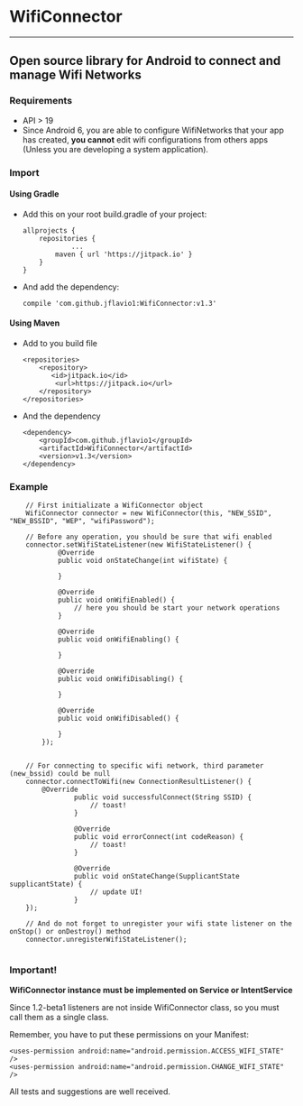 # WifiConnector
---

## Open source library for Android to connect and manage Wifi Networks

### Requirements
* API > 19
* Since Android 6, you are able to configure WifiNetworks that your app has created, **you cannot** edit wifi configurations from others apps (Unless you are developing a system application).

### Import
#### Using Gradle
* Add this on your root build.gradle of your project:

	```
	allprojects {
		repositories {
				...
		    maven { url 'https://jitpack.io' }
		}
	}
	```
	
* And add the dependency:

	```
	compile 'com.github.jflavio1:WifiConnector:v1.3'
	```

#### Using Maven
* Add to you build file

	```
	<repositories>
		<repository>
		   <id>jitpack.io</id>
		    <url>https://jitpack.io</url>
		</repository>
	</repositories>
	```
* And the dependency

	```
	<dependency>
		<groupId>com.github.jflavio1</groupId>
		<artifactId>WifiConnector</artifactId>
		<version>v1.3</version>
	</dependency>
	```


### Example
```
	// First initializate a WifiConnector object
	WifiConnector connector = new WifiConnector(this, "NEW_SSID", "NEW_BSSID", "WEP", "wifiPassword");
	
	// Before any operation, you should be sure that wifi enabled
	connector.setWifiStateListener(new WifiStateListener() {
            @Override
            public void onStateChange(int wifiState) {

            }

            @Override
            public void onWifiEnabled() {
				// here you should be start your network operations
            }

            @Override
            public void onWifiEnabling() {

            }

            @Override
            public void onWifiDisabling() {

            }

            @Override
            public void onWifiDisabled() {

            }
        });
		
	
	// For connecting to specific wifi network, third parameter (new_bssid) could be null
	connector.connectToWifi(new ConnectionResultListener() {
	    @Override
                public void successfulConnect(String SSID) {
                    // toast!
                }

                @Override
                public void errorConnect(int codeReason) {
                    // toast!
                }

                @Override
                public void onStateChange(SupplicantState supplicantState) {
					// update UI!
                }
	});
	
	// And do not forget to unregister your wifi state listener on the onStop() or onDestroy() method
	connector.unregisterWifiStateListener();
	
```


### Important!
**WifiConnector instance must be implemented on Service or IntentService**

Since 1.2-beta1 listeners are not inside WifiConnector class, so you must call them as a single class.

Remember, you have to put these permissions on your Manifest:
```
<uses-permission android:name="android.permission.ACCESS_WIFI_STATE" />
<uses-permission android:name="android.permission.CHANGE_WIFI_STATE" />
```

All tests and suggestions are well received.
